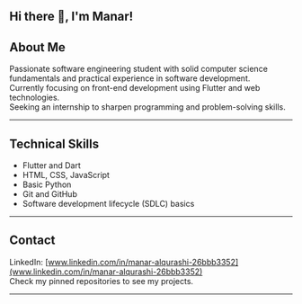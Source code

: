 ## Hi there 👋, I'm Manar!

## About Me

Passionate software engineering student with solid computer science fundamentals and practical experience in software development.  
Currently focusing on front-end development using Flutter and web technologies.  
Seeking an internship to sharpen programming and problem-solving skills.

---

## Technical Skills

- Flutter and Dart  
- HTML, CSS, JavaScript  
- Basic Python  
- Git and GitHub  
- Software development lifecycle (SDLC) basics

---
## Contact

LinkedIn: [www.linkedin.com/in/manar-alqurashi-26bbb3352](www.linkedin.com/in/manar-alqurashi-26bbb3352)  
Check my pinned repositories to see my projects.

---

